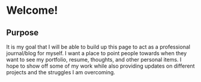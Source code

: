 # Welcome!

## Purpose
It is my goal that I will be able to build up this page to act as a professional journal/blog for myself.  I want a place to point people towards when they want to see my portfolio, resume, thoughts, and other personal items.  I hope to show off some of my work while also providing updates on different projects and the struggles I am overcoming.